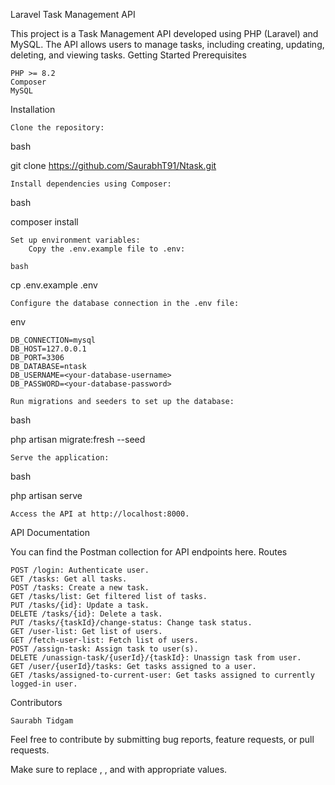 Laravel Task Management API

This project is a Task Management API developed using PHP (Laravel) and MySQL. The API allows users to manage tasks, including creating, updating, deleting, and viewing tasks.
Getting Started
Prerequisites

    PHP >= 8.2
    Composer
    MySQL

Installation

    Clone the repository:

bash

git clone https://github.com/SaurabhT91/Ntask.git

    Install dependencies using Composer:

bash

composer install

    Set up environment variables:
        Copy the .env.example file to .env:

    bash

cp .env.example .env

    Configure the database connection in the .env file:

env

    DB_CONNECTION=mysql
    DB_HOST=127.0.0.1
    DB_PORT=3306
    DB_DATABASE=ntask
    DB_USERNAME=<your-database-username>
    DB_PASSWORD=<your-database-password>

    Run migrations and seeders to set up the database:

bash

php artisan migrate:fresh --seed

    Serve the application:

bash

php artisan serve

    Access the API at http://localhost:8000.

API Documentation

You can find the Postman collection for API endpoints here.
Routes

    POST /login: Authenticate user.
    GET /tasks: Get all tasks.
    POST /tasks: Create a new task.
    GET /tasks/list: Get filtered list of tasks.
    PUT /tasks/{id}: Update a task.
    DELETE /tasks/{id}: Delete a task.
    PUT /tasks/{taskId}/change-status: Change task status.
    GET /user-list: Get list of users.
    GET /fetch-user-list: Fetch list of users.
    POST /assign-task: Assign task to user(s).
    DELETE /unassign-task/{userId}/{taskId}: Unassign task from user.
    GET /user/{userId}/tasks: Get tasks assigned to a user.
    GET /tasks/assigned-to-current-user: Get tasks assigned to currently logged-in user.

Contributors

    Saurabh Tidgam

Feel free to contribute by submitting bug reports, feature requests, or pull requests.

Make sure to replace <postman-collection-link>, <your-database-username>, and <your-database-password> with appropriate values.
